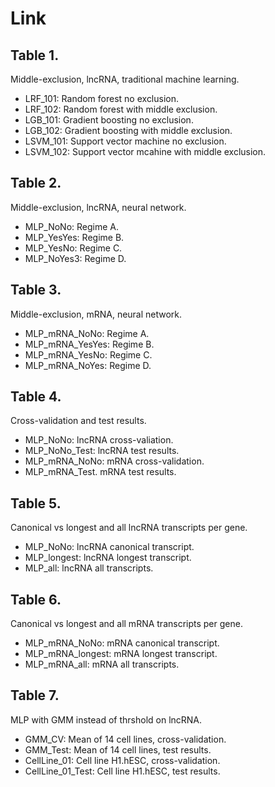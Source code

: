 # Link

## Table 1. 
Middle-exclusion, lncRNA, traditional machine learning.   
* LRF_101: Random forest no exclusion.   
* LRF_102: Random forest with middle exclusion.   
* LGB_101: Gradient boosting no exclusion.   
* LGB_102: Gradient boosting with middle exclusion.   
* LSVM_101: Support vector machine no exclusion.
* LSVM_102: Support vector mcahine with middle exclusion.

## Table 2.
Middle-exclusion, lncRNA, neural network. 
* MLP_NoNo: Regime A.
* MLP_YesYes: Regime B.
* MLP_YesNo: Regime C.
* MLP_NoYes3: Regime D.

## Table 3. 
Middle-exclusion, mRNA, neural network.
* MLP_mRNA_NoNo: Regime A. 
* MLP_mRNA_YesYes: Regime B.
* MLP_mRNA_YesNo: Regime C.
* MLP_mRNA_NoYes: Regime D.

## Table 4. 
Cross-validation and test results.
* MLP_NoNo: lncRNA cross-valiation. 
* MLP_NoNo_Test: lncRNA test results.
* MLP_mRNA_NoNo: mRNA cross-validation.
* MLP_mRNA_Test. mRNA test results.

## Table 5. 
Canonical vs longest and all lncRNA transcripts per gene.
* MLP_NoNo: lncRNA canonical transcript.
* MLP_longest: lncRNA longest transcript.
* MLP_all: lncRNA all transcripts.

## Table 6. 
Canonical vs longest and all mRNA transcripts per gene.
* MLP_mRNA_NoNo: mRNA canonical transcript.
* MLP_mRNA_longest: mRNA longest transcript.
* MLP_mRNA_all: mRNA all transcripts.

## Table 7.
MLP with GMM instead of thrshold on lncRNA.
* GMM_CV: Mean of 14 cell lines, cross-validation.
* GMM_Test: Mean of 14 cell lines, test results.
* CellLine_01: Cell line H1.hESC, cross-validation.
* CellLine_01_Test: Cell line H1.hESC, test results.
